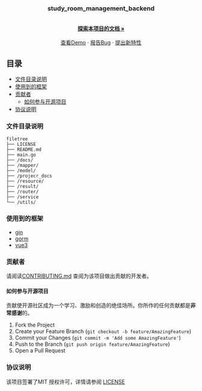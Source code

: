 <h3 align="center">study_room_management_backend</h3>
  <p align="center">
    <br />
    <a href="https://github.com/richuff/study_room_management_backend/tree/main/project_docs"><strong>探索本项目的文档 »</strong></a>
    <br />
    <br />
    <a href="https://github.com/richuff/study_room_management_backend">查看Demo</a>
    ·
    <a href="https://github.com/richuff/study_room_management_backend/issues">报告Bug</a>
    ·
    <a href="https://github.com/richuff/study_room_management_backend/issues">提出新特性</a>
  </p>

## 目录
- [文件目录说明](#文件目录说明)
- [使用到的框架](#使用到的框架)
- [贡献者](#贡献者)
    - [如何参与开源项目](#如何参与开源项目)
- [协议说明](#协议说明)

### 文件目录说明
```
filetree 
├── LICENSE
├── README.md
├── main.go
├── /docs/
├── /mapper/
├── /model/
├── /projecr_docs
├── /resource/
├── /result/
├── /router/
├── /service
└── /utils/
```

### 使用到的框架

- [gin](https://gin-gonic.com/zh-cn/)
- [gorm](https://gorm.io/zh_CN/docs/index.html)
- [vue3](https://cn.vuejs.org/)

### 贡献者

请阅读[CONTRIBUTING.md](https://github.com/richuff/study_room_management_backend/blob/main/project_docs/CONTRIBUTING.md) 查阅为该项目做出贡献的开发者。

#### 如何参与开源项目

贡献使开源社区成为一个学习、激励和创造的绝佳场所。你所作的任何贡献都是**非常感谢**的。

1. Fork the Project
2. Create your Feature Branch (`git checkout -b feature/AmazingFeature`)
3. Commit your Changes (`git commit -m 'Add some AmazingFeature'`)
4. Push to the Branch (`git push origin feature/AmazingFeature`)
5. Open a Pull Request

### 协议说明

该项目签署了MIT 授权许可，详情请参阅 [LICENSE](https://github.com/richuff/study_room_management_backend/blob/main/LICENSE)

